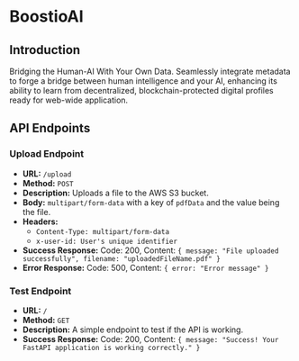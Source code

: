 # BoostioAI

## Introduction

Bridging the Human-AI With Your Own Data. Seamlessly integrate metadata to forge a bridge between human intelligence and your AI, enhancing its ability to learn from decentralized, blockchain-protected digital profiles ready for web-wide application.

## API Endpoints

### Upload Endpoint

- **URL:** `/upload`
- **Method:** `POST`
- **Description:** Uploads a file to the AWS S3 bucket.
- **Body:** `multipart/form-data` with a key of `pdfData` and the value being the file.
- **Headers:**
  - `Content-Type: multipart/form-data`
  - `x-user-id: User's unique identifier`
- **Success Response:** Code: 200, Content: `{ message: "File uploaded successfully", filename: "uploadedFileName.pdf" }`
- **Error Response:** Code: 500, Content: `{ error: "Error message" }`

### Test Endpoint

- **URL:** `/`
- **Method:** `GET`
- **Description:** A simple endpoint to test if the API is working.
- **Success Response:** Code: 200, Content: `{ message: "Success! Your FastAPI application is working correctly." }`

